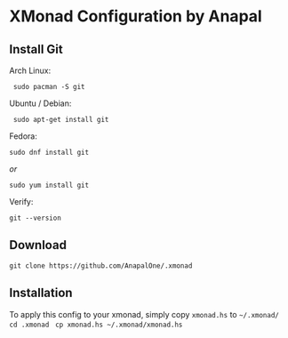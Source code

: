 # XMonad Configuration by Anapal

## Install Git
   Arch Linux:
``` 
 sudo pacman -S git
```
   Ubuntu / Debian:
```
 sudo apt-get install git
```
   Fedora:
``` 
sudo dnf install git
``` 
*or*
``` 
sudo yum install git
```

Verify:
``` 
git --version
```


## Download
``` 
git clone https://github.com/AnapalOne/.xmonad
```


## Installation
To apply this config to your xmonad, simply copy `xmonad.hs` to `~/.xmonad/`
``` cd .xmonad```
``` cp xmonad.hs ~/.xmonad/xmonad.hs```
